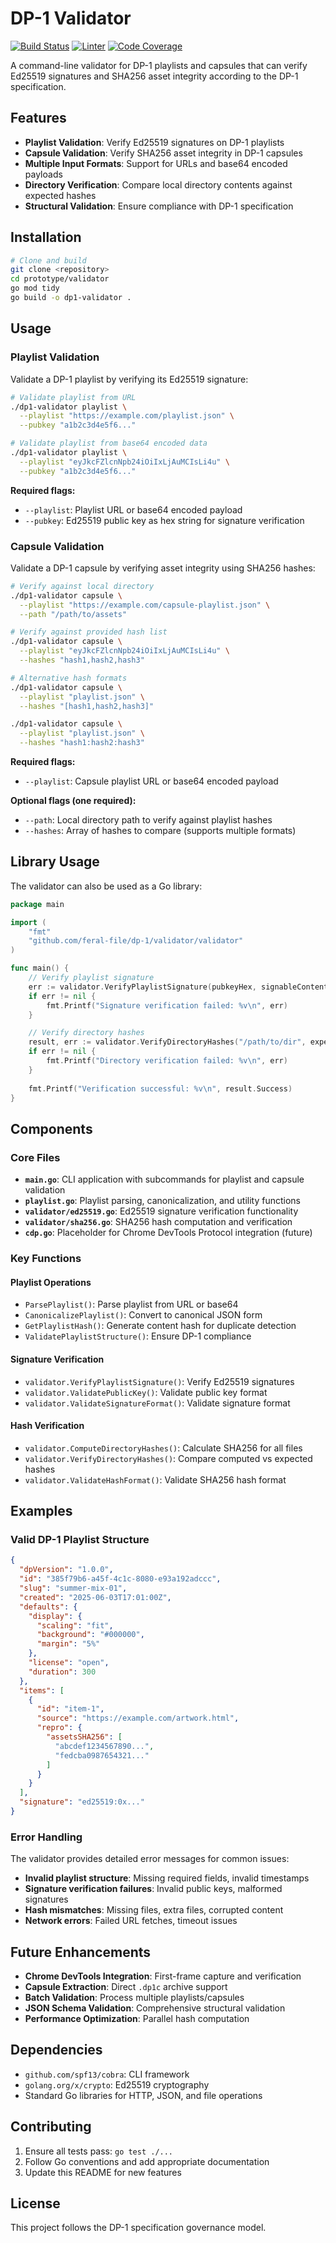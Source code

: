# DP-1 Validator

[![Build Status](https://img.shields.io/github/actions/workflow/status/feral-file/dp-1/test-validator.yaml?branch=main&label=build%20status&logo=github)](https://github.com/feral-file/dp-1/actions/workflows/test-validator.yaml)
[![Linter](https://img.shields.io/github/actions/workflow/status/feral-file/dp-1/lint-validator.yaml?branch=main&label=linter&logo=github)](https://github.com/feral-file/dp-1/actions/workflows/lint-validator.yaml)
[![Code Coverage](https://img.shields.io/codecov/c/github/feral-file/dp-1/main?label=code%20coverage&logo=codecov)](https://codecov.io/gh/feral-file/dp-1)

A command-line validator for DP-1 playlists and capsules that can verify Ed25519 signatures and SHA256 asset integrity according to the DP-1 specification.

## Features

- **Playlist Validation**: Verify Ed25519 signatures on DP-1 playlists
- **Capsule Validation**: Verify SHA256 asset integrity in DP-1 capsules
- **Multiple Input Formats**: Support for URLs and base64 encoded payloads
- **Directory Verification**: Compare local directory contents against expected hashes
- **Structural Validation**: Ensure compliance with DP-1 specification

## Installation

```bash
# Clone and build
git clone <repository>
cd prototype/validator
go mod tidy
go build -o dp1-validator .
```

## Usage

### Playlist Validation

Validate a DP-1 playlist by verifying its Ed25519 signature:

```bash
# Validate playlist from URL
./dp1-validator playlist \
  --playlist "https://example.com/playlist.json" \
  --pubkey "a1b2c3d4e5f6..."

# Validate playlist from base64 encoded data
./dp1-validator playlist \
  --playlist "eyJkcFZlcnNpb24iOiIxLjAuMCIsLi4u" \
  --pubkey "a1b2c3d4e5f6..."
```

**Required flags:**
- `--playlist`: Playlist URL or base64 encoded payload
- `--pubkey`: Ed25519 public key as hex string for signature verification

### Capsule Validation

Validate a DP-1 capsule by verifying asset integrity using SHA256 hashes:

```bash
# Verify against local directory
./dp1-validator capsule \
  --playlist "https://example.com/capsule-playlist.json" \
  --path "/path/to/assets"

# Verify against provided hash list
./dp1-validator capsule \
  --playlist "eyJkcFZlcnNpb24iOiIxLjAuMCIsLi4u" \
  --hashes "hash1,hash2,hash3"

# Alternative hash formats
./dp1-validator capsule \
  --playlist "playlist.json" \
  --hashes "[hash1,hash2,hash3]"

./dp1-validator capsule \
  --playlist "playlist.json" \
  --hashes "hash1:hash2:hash3"
```

**Required flags:**
- `--playlist`: Capsule playlist URL or base64 encoded payload

**Optional flags (one required):**
- `--path`: Local directory path to verify against playlist hashes
- `--hashes`: Array of hashes to compare (supports multiple formats)

## Library Usage

The validator can also be used as a Go library:

```go
package main

import (
    "fmt"
    "github.com/feral-file/dp-1/validator/validator"
)

func main() {
    // Verify playlist signature
    err := validator.VerifyPlaylistSignature(pubkeyHex, signableContent, signature)
    if err != nil {
        fmt.Printf("Signature verification failed: %v\n", err)
    }

    // Verify directory hashes
    result, err := validator.VerifyDirectoryHashes("/path/to/dir", expectedHashes)
    if err != nil {
        fmt.Printf("Directory verification failed: %v\n", err)
    }
    
    fmt.Printf("Verification successful: %v\n", result.Success)
}
```

## Components

### Core Files

- **`main.go`**: CLI application with subcommands for playlist and capsule validation
- **`playlist.go`**: Playlist parsing, canonicalization, and utility functions
- **`validator/ed25519.go`**: Ed25519 signature verification functionality
- **`validator/sha256.go`**: SHA256 hash computation and verification
- **`cdp.go`**: Placeholder for Chrome DevTools Protocol integration (future)

### Key Functions

#### Playlist Operations
- `ParsePlaylist()`: Parse playlist from URL or base64
- `CanonicalizePlaylist()`: Convert to canonical JSON form
- `GetPlaylistHash()`: Generate content hash for duplicate detection
- `ValidatePlaylistStructure()`: Ensure DP-1 compliance

#### Signature Verification
- `validator.VerifyPlaylistSignature()`: Verify Ed25519 signatures
- `validator.ValidatePublicKey()`: Validate public key format
- `validator.ValidateSignatureFormat()`: Validate signature format

#### Hash Verification
- `validator.ComputeDirectoryHashes()`: Calculate SHA256 for all files
- `validator.VerifyDirectoryHashes()`: Compare computed vs expected hashes
- `validator.ValidateHashFormat()`: Validate SHA256 hash format

## Examples

### Valid DP-1 Playlist Structure

```json
{
  "dpVersion": "1.0.0",
  "id": "385f79b6-a45f-4c1c-8080-e93a192adccc",
  "slug": "summer-mix-01",
  "created": "2025-06-03T17:01:00Z",
  "defaults": {
    "display": {
      "scaling": "fit",
      "background": "#000000",
      "margin": "5%"
    },
    "license": "open",
    "duration": 300
  },
  "items": [
    {
      "id": "item-1",
      "source": "https://example.com/artwork.html",
      "repro": {
        "assetsSHA256": [
          "abcdef1234567890...",
          "fedcba0987654321..."
        ]
      }
    }
  ],
  "signature": "ed25519:0x..."
}
```

### Error Handling

The validator provides detailed error messages for common issues:

- **Invalid playlist structure**: Missing required fields, invalid timestamps
- **Signature verification failures**: Invalid public keys, malformed signatures
- **Hash mismatches**: Missing files, extra files, corrupted content
- **Network errors**: Failed URL fetches, timeout issues

## Future Enhancements

- **Chrome DevTools Integration**: First-frame capture and verification
- **Capsule Extraction**: Direct `.dp1c` archive support
- **Batch Validation**: Process multiple playlists/capsules
- **JSON Schema Validation**: Comprehensive structural validation
- **Performance Optimization**: Parallel hash computation

## Dependencies

- `github.com/spf13/cobra`: CLI framework
- `golang.org/x/crypto`: Ed25519 cryptography
- Standard Go libraries for HTTP, JSON, and file operations

## Contributing

1. Ensure all tests pass: `go test ./...`
2. Follow Go conventions and add appropriate documentation
3. Update this README for new features

## License

This project follows the DP-1 specification governance model.
